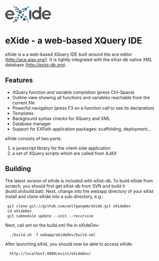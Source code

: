 ![eXide logo](resources/images/logo.png)

eXide - a web-based XQuery IDE
==============================

eXide is a a web-based XQuery IDE built around the ace editor (http://ace.ajax.org/).
It is tightly integrated with the eXist-db native XML database (http://exist-db.org).

Features
--------

* XQuery function and variable completion (press Ctrl-Space)
* Outline view showing all functions and variables reachable from the current file
* Powerful navigation (press F3 on a function call to see its declaration)
* Templates
* Background syntax checks for XQuery and XML
* Database manager
* Support for EXPath application packages: scaffolding, deployment...

eXide consists of two parts:

1. a javascript library for the client-side application
2. a set of XQuery scripts which are called from AJAX

Building
--------

The latest version of eXide is included with eXist-db. To build eXide from scratch,
you should first get eXist-db from SVN and build it (build.sh/build.bat). Next, change
into the webapp directory of your eXist install and clone eXide into a sub-directory, e.g.:

     git clone git://github.com/wolfgangmm/eXide.git eXideDev
     cd eXideDev
     git submodule update --init --recursive

Next, call ant on the build.xml file in eXideDev:

      ./build.sh -f webapp/eXideDev/build.xml

After launching eXist, you should now be able to access eXide:

      http://localhost:8080/exist/eXideDev/